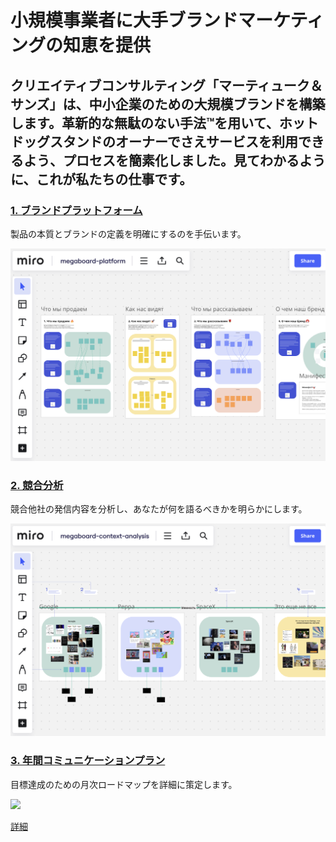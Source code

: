 # 小規模事業者に大手ブランドマーケティングの知恵を提供

## クリエイティブコンサルティング「マーティューク＆サンズ」は、中小企業のための大規模ブランドを構築します。革新的な無駄のない手法™を用いて、ホットドッグスタンドのオーナーでさえサービスを利用できるよう、プロセスを簡素化しました。見てわかるように、これが私たちの仕事です。

### [1. ブランドプラットフォーム](https://miro.com/app/board/uXjVKDkDrP8=/?share_link_id=854957872958)
製品の本質とブランドの定義を明確にするのを手伝います。

[![](/../../img/megaboard-1.png)](https://miro.com/app/board/uXjVKDkDrP8=/?share_link_id=854957872958)

### [2. 競合分析](https://miro.com/app/board/uXjVKJdCk5Q=/?share_link_id=723205133163)
競合他社の発信内容を分析し、あなたが何を語るべきかを明らかにします。

[![](/../../img/megaboard-2.png)](https://miro.com/app/board/uXjVKJdCk5Q=/?share_link_id=723205133163)

### [3. 年間コミュニケーションプラン](https://miro.com/app/board/uXjVKRiyqsI=/?share_link_id=306221683197)
目標達成のための月次ロードマップを詳細に策定します。

[![](/../../img/megaboard-3.png)](https://miro.com/app/board/uXjVKRiyqsI=/?share_link_id=306221683197)

[詳細](more)